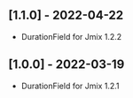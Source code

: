 ## [1.1.0] - 2022-04-22

- DurationField for Jmix 1.2.2

## [1.0.0] - 2022-03-19

- DurationField for Jmix 1.2.1
